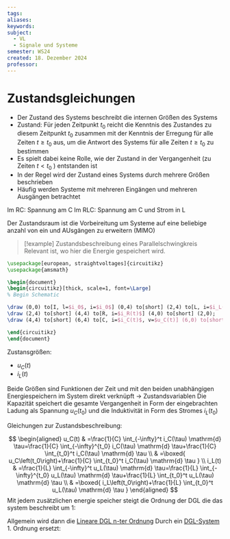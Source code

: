 ```yaml
---
tags: 
aliases: 
keywords: 
subject:
  - VL
  - Signale und Systeme
semester: WS24
created: 18. Dezember 2024
professor:
---
```

 
# Zustandsgleichungen

- Der Zustand des Systems beschreibt die internen Größen des Systems
- Zustand:
    Für jeden Zeitpunkt $t_0$ reicht die Kenntnis des Zustandes zu diesem Zeitpunkt $t_0$ zusammen mit der Kenntnis der Erregung für alle Zeiten $t \geq t_0$ aus, um die Antwort des Systems für alle Zeiten $t \geq t_0$ zu bestimmen
- Es spielt dabei keine Rolle, wie der Zustand in der Vergangenheit (zu Zeiten $t<t_0$ ) entstanden ist
- In der Regel wird der Zustand eines Systems durch mehrere Größen beschrieben
- Häufig werden Systeme mit mehreren Eingängen und mehreren Ausgängen betrachtet

Im RC: Spannung am C
Im RLC: Spannung am C und Strom in L

Der Zustandsraum ist die Vorbeireitung um Systeme auf eine beliebige anzahl von ein und AUsgängen zu erweitern (MIMO)

>[!example] Zustandsbeschreibung eines Parallelschwingkreis
> Relevant ist, wo hier die Energie gespeichert wird. 

```tikz
\usepackage[european, straightvoltages]{circuitikz}
\usepackage{amsmath}

\begin{document}
\begin{circuitikz}[thick, scale=1, font=\Large]
% Begin Schematic

\draw (0,0) to[I, l=$i_0$, i=$i_0$] (0,4) to[short] (2,4) to[L, i=$i_L(t)$] (2,0) to[short] (0,0);
\draw (2,4) to[short] (4,4) to[R, i=$i_R(t)$] (4,0) to[short] (2,0);
\draw (4,4) to[short] (6,4) to[C, i=$i_C(t)$, v=$u_C(t)] (6,0) to[short] (4,0);

\end{circuitikz}
\end{document}
```

Zustansgrößen:
- $u_C(t)$
- $i_L(t)$

Beide Größen sind Funktionen der Zeit und mit den beiden unabhängigen Energiespeichern im System direkt verknüpft $\rightarrow$ Zustandsvariablen Die Kapazität speichert die gesamte Vergangenheit in Form der eingebrachten Ladung als Spannung $u_C\left(t_0\right)$ und die Induktivität in Form des Stromes $i_L\left(t_0\right)$

Gleichungen zur Zustandsbeschreibung:

$$
\begin{aligned}
u_C(t) & =\frac{1}{C} \int_{-\infty}^t i_C(\tau) \mathrm{d} \tau=\frac{1}{C} \int_{-\infty}^{t_0} i_C(\tau) \mathrm{d} \tau+\frac{1}{C} \int_{t_0}^t i_C(\tau) \mathrm{d} \tau \\
& =\boxed{ u_C\left(t_0\right)+\frac{1}{C} \int_{t_0}^t i_C(\tau) \mathrm{d} \tau } \\
i_L(t) & =\frac{1}{L} \int_{-\infty}^t u_L(\tau) \mathrm{d} \tau=\frac{1}{L} \int_{-\infty}^{t_0} u_L(\tau) \mathrm{d} \tau+\frac{1}{L} \int_{t_0}^t u_L(\tau) \mathrm{d} \tau \\
& =\boxed{ i_L\left(t_0\right)+\frac{1}{L} \int_{t_0}^t u_L(\tau) \mathrm{d} \tau }
\end{aligned}
$$Mit jedem zusätzlichen energie speicher steigt die Ordnung der DGL die das system beschreibt um 1:

Allgemein wird dann die [Lineare DGL n-ter Ordnung](Mathematik/Lineare%20DGL%20n-ter%20Ordnung.md) Durch ein [DGL-System](Mathematik/Analysis/DGL-System.md) 1. Ordnung ersetzt:


